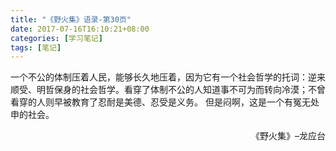 ```yaml
---
title: "《野火集》语录-第30页"
date: 2017-07-16T16:10:21+08:00
categories: [学习笔记]
tags: [笔记]
---
```


>
一个不公的体制压着人民，能够长久地压着，因为它有一个社会哲学的托词：逆来顺受、明哲保身的社会哲学。看穿了体制不公的人知道事不可为而转向冷漠；不曾看穿的人则早被教育了忍耐是美德、忍受是义务。 但是闷啊，这是一个有冤无处申的社会。 
>
<p align="right">《野火集》–龙应台</p>